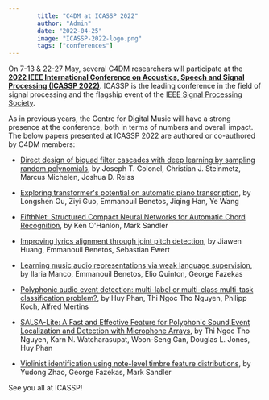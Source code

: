```yaml
---
        title: "C4DM at ICASSP 2022"
        author: "Admin"
        date: "2022-04-25"
        image: "ICASSP-2022-logo.png"
        tags: ["conferences"]
---
```


<p></p>

On 7-13 & 22-27 May, several C4DM researchers will participate at the <b>[2022 IEEE International Conference on Acoustics, Speech and Signal Processing (ICASSP 2022)](https://2022.ieeeicassp.org/)</b>. ICASSP is the leading conference in the field of signal processing and the flagship event of the [IEEE Signal Processing Society](https://signalprocessingsociety.org/).

As in previous years, the Centre for Digital Music will have a strong presence at the conference, both in terms of numbers and overall impact. The below papers presented at ICASSP 2022 are authored or co-authored by C4DM members:

* [Direct design of biquad filter cascades with deep learning by sampling random polynomials](https://arxiv.org/abs/2110.03691), by Joseph T. Colonel, Christian J. Steinmetz, Marcus Michelen, Joshua D. Reiss

* [Exploring transformer's potential on automatic piano transcription](https://qmro.qmul.ac.uk/xmlui/handle/123456789/76838), by Longshen Ou, Ziyi Guo, Emmanouil Benetos, Jiqing Han, Ye Wang

* [FifthNet: Structured Compact Neural Networks for Automatic Chord Recognition](https://2022.ieeeicassp.org/view_paper.php?PaperNum=9326), by Ken O'Hanlon, Mark Sandler

* [Improving lyrics alignment through joint pitch detection](https://qmro.qmul.ac.uk/xmlui/handle/123456789/76603), by Jiawen Huang, Emmanouil Benetos, Sebastian Ewert

* [Learning music audio representations via weak language supervision](https://qmro.qmul.ac.uk/xmlui/handle/123456789/77270), by Ilaria Manco, Emmanouil Benetos, Elio Quinton, George Fazekas

* [Polyphonic audio event detection: multi-label or multi-class multi-task classification problem?](https://arxiv.org/abs/2201.12557), by Huy Phan, Thi Ngoc Tho Nguyen, Philipp Koch, Alfred Mertins

* [SALSA-Lite: A Fast and Effective Feature for Polyphonic Sound Event Localization and Detection with Microphone Arrays](https://arxiv.org/abs/2111.08192), by Thi Ngoc Tho Nguyen, Karn N. Watcharasupat, Woon-Seng Gan, Douglas L. Jones, Huy Phan

* [Violinist identification using note-level timbre feature distributions](https://2022.ieeeicassp.org/view_paper.php?PaperNum=5171), by Yudong Zhao, George Fazekas, Mark Sandler


See you all at ICASSP!
